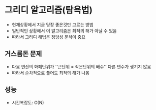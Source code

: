 # 그리디 알고리즘(탐욕법)

- 현재상황에서 지금 당장 좋은것만 고르는 방법
- 일반적인 상황에서 이 알고리즘은 최적의 해가 아닐 수 있음
- 따라서 그리디 해법은 정당성 분석이 중요

## 거스름돈 문제

- 다음 연산의 화폐단위가 ''큰단위 = 작은단위의 배수'' 다른 변수가 생기지 않음
- 따라서 순차적으로 풀어도 최적의 해가 나옴

## 성능

- 시간복잡도: O(N)